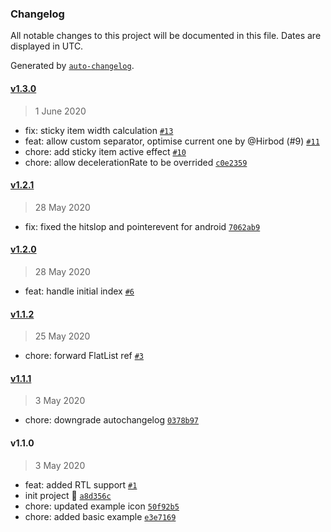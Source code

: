 ### Changelog

All notable changes to this project will be documented in this file. Dates are displayed in UTC.

Generated by [`auto-changelog`](https://github.com/CookPete/auto-changelog).

#### [v1.3.0](https://github.com/gorhom/react-native-sticky-item/compare/v1.2.1...v1.3.0)

> 1 June 2020

- fix: sticky item width calculation [`#13`](https://github.com/gorhom/react-native-sticky-item/pull/13)
- feat: allow custom separator, optimise current one by @Hirbod (#9) [`#11`](https://github.com/gorhom/react-native-sticky-item/pull/11)
- chore: add sticky item active effect [`#10`](https://github.com/gorhom/react-native-sticky-item/pull/10)
- chore: allow decelerationRate to be overrided [`c0e2359`](https://github.com/gorhom/react-native-sticky-item/commit/c0e23590dbc440e44a468ebb5fde2a5db9f616da)

#### [v1.2.1](https://github.com/gorhom/react-native-sticky-item/compare/v1.2.0...v1.2.1)

> 28 May 2020

- fix: fixed the hitslop and pointerevent for android [`7062ab9`](https://github.com/gorhom/react-native-sticky-item/commit/7062ab9cc97d8352ef26e2e5a1dee04081110bbe)

#### [v1.2.0](https://github.com/gorhom/react-native-sticky-item/compare/v1.1.2...v1.2.0)

> 28 May 2020

- feat: handle initial index [`#6`](https://github.com/gorhom/react-native-sticky-item/pull/6)

#### [v1.1.2](https://github.com/gorhom/react-native-sticky-item/compare/v1.1.1...v1.1.2)

> 25 May 2020

- chore: forward FlatList ref [`#3`](https://github.com/gorhom/react-native-sticky-item/pull/3)

#### [v1.1.1](https://github.com/gorhom/react-native-sticky-item/compare/v1.1.0...v1.1.1)

> 3 May 2020

- chore: downgrade autochangelog [`0378b97`](https://github.com/gorhom/react-native-sticky-item/commit/0378b97a3a58819dd25a15cb0e9be69af7df560f)

#### v1.1.0

> 3 May 2020

- feat: added RTL support [`#1`](https://github.com/gorhom/react-native-sticky-item/pull/1)
- init project 🎉 [`a8d356c`](https://github.com/gorhom/react-native-sticky-item/commit/a8d356c6e32222ccd078a0a1bfd16f8161b0b4df)
- chore: updated example icon [`50f92b5`](https://github.com/gorhom/react-native-sticky-item/commit/50f92b59c6c87b93138980c6ef5561a18e7a74df)
- chore: added basic example [`e3e7169`](https://github.com/gorhom/react-native-sticky-item/commit/e3e71691dd91a51d7997b4d8a599e54671eee693)
